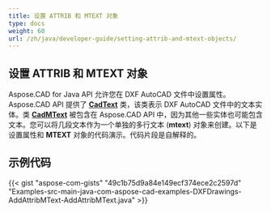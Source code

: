 ```yaml
---
title: 设置 ATTRIB 和 MTEXT 对象
type: docs
weight: 60
url: /zh/java/developer-guide/setting-attrib-and-mtext-objects/
---
```


## **设置 ATTRIB 和 MTEXT 对象**

Aspose.CAD for Java API 允许您在 DXF AutoCAD 文件中设置属性。Aspose.CAD API 提供了 [**CadText**](https://reference.aspose.com/cad/java/com.aspose.cad.fileformats.cad.cadobjects/cadtext) 类，该类表示 DXF AutoCAD 文件中的文本实体。类 [**CadMText**](https://reference.aspose.com/cad/java/com.aspose.cad.fileformats.cad.cadobjects/CadMText) 被包含在 Aspose.CAD API 中，因为其他一些实体也可能包含文本。您可以将几段文本作为一个单独的多行文本 (**mtext**) 对象来创建。以下是设置属性和 **MTEXT** 对象的代码演示。代码片段是自解释的。

## 示例代码

{{< gist "aspose-com-gists" "49c1b75d9a84e149ecf374ece2c2597d" "Examples-src-main-java-com-aspose-cad-examples-DXFDrawings-AddAttribMText-AddAttribMText.java" >}}
